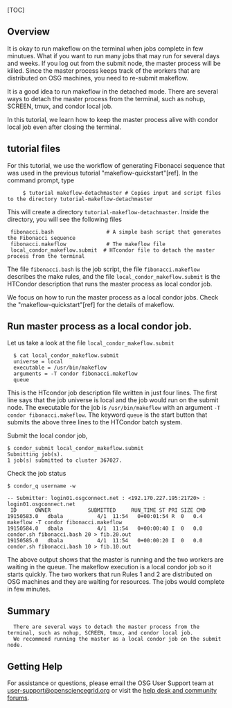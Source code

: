 
[title]: - "makeflow - Detach master from the terminal"
[TOC]
 
## Overview

It is okay to run makeflow on the terminal when jobs complete in few minutues.  What if you want to run many jobs 
that may run for several days and weeks. If you log out from the submit node, the master process will be killed. 
Since the master process keeps track of the workers that are distributed on OSG machines, you need to re-submit 
makeflow. 

It is a good idea to run makeflow in the detached mode. There are several ways to detach the master process from the 
terminal, such as nohup, SCREEN, tmux, and condor local job. 

In this tutorial, we learn how to keep the master process alive with condor local job even after closing the terminal. 

## tutorial files

For this tutorial, we use the workflow of generating Fibonacci sequence that was used in the previous tutorial 
"makeflow-quickstart"[ref]. In the command prompt, type

         $ tutorial makeflow-detachmaster # Copies input and script files to the directory tutorial-makeflow-detachmaster

This will create a directory `tutorial-makeflow-detachmaster`. Inside the directory, you will see the following files

     fibonacci.bash                 # A simple bash script that generates the Fibonacci sequence
     fibonacci.makeflow             # The makeflow file
     local_condor_makeflow.submit  # HTcondor file to detach the master process from the terminal

The file `fibonacci.bash` is the job script, the file `fibonacci.makeflow` describes the make rules, and the
file `local_condor_makeflow.submit` is the HTCondor description that runs the master process as local condor job.

We focus on how to run the master process as a local condor jobs. Check the "makeflow-quickstart"[ref] for the details of makeflow. 

## Run master process as a local condor job. 

Let us take a look at the file `local_condor_makeflow.submit`

      $ cat local_condor_makeflow.submit 
      universe = local                        
      executable = /usr/bin/makeflow
      arguments = -T condor fibonacci.makeflow
      queue 

This is the HTcondor job description file written in just four lines. The first line says that the job universe is local and the job would
run on the submit node. The executable for the job is `/usr/bin/makeflow` with an argument `-T condor fibonacci.makeflow`. The keyword `queue` is the start button 
that submits the above three lines to the HTCondor batch system. 

Submit the local condor job, 

    $ condor_submit local_condor_makeflow.submit 
    Submitting job(s).
    1 job(s) submitted to cluster 367027.

Check the job status

    $ condor_q username -w

    -- Submitter: login01.osgconnect.net : <192.170.227.195:21720> : login01.osgconnect.net
     ID      OWNER            SUBMITTED     RUN_TIME ST PRI SIZE CMD               
    19150583.0   dbala           4/1  11:54   0+00:01:54 R  0   0.4  makeflow -T condor fibonacci.makeflow
    19150584.0   dbala           4/1  11:54   0+00:00:40 I  0   0.0  condor.sh fibonacci.bash 20 > fib.20.out
    19150585.0   dbala           4/1  11:54   0+00:00:20 I  0   0.0  condor.sh fibonacci.bash 10 > fib.10.out

The above output shows that the master is running and the two workers are waiting in the queue. The makeflow execution is a 
local condor job so it starts quickly. The two workers that run Rules 1 and 2 are distributed on OSG machines and they are waiting for resources. The jobs would complete in few minutes. 

## Summary

      There are several ways to detach the master process from the terminal, such as nohup, SCREEN, tmux, and condor local job. 
      We recommend running the master as a local condor job on the submit node. 

## Getting Help
For assistance or questions, please email the OSG User Support team  at [user-support@opensciencegrid.org](mailto:user-support@opensciencegrid.org) or visit the [help desk and community forums](http://support.opensciencegrid.org).
